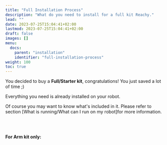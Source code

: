 ```yaml
---
title: "Full Installation Process"
description: "What do you need to install for a full kit Reachy."
lead: ""
date: 2023-07-25T15:04:41+02:00
lastmod: 2023-07-25T15:04:41+02:00
draft: false
images: []
menu:
  docs:
    parent: "installation"
    identifier: "full-installation-process"
weight: 100
toc: true
---
```

You decided to buy a **Full/Starter kit**, congratulations! You just saved a lot of time ;)

Everything you need is already installed on your robot.

Of course you may want to know what's included in it. Please refer to section [What is running/What can I run on my robot]for more information.  
  
<br/><br/>

**For Arm kit only:**  

